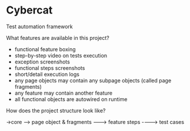 Cybercat
========

Test automation framework

What features are available in this project?

- functional feature boxing
- step-by-step video on tests execution 
- exception screenshots
- functional steps screenshots
- short/detail execution logs
- any page objects may contain any subpage objects (called page fragments)
- any feature may contain another feature
- all functional objects are autowired on runtime 

How does the project structure look like? 

->core 
--> page object & fragments
---> feature steps
----> test cases

